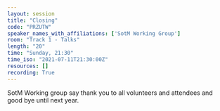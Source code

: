 ```yaml
---
layout: session
title: "Closing"
code: "PRZUTW"
speaker_names_with_affiliations: ['SotM Working Group']
room: "Track 1 - Talks"
length: "20"
time: "Sunday, 21:30"
time_iso: "2021-07-11T21:30:00Z"
resources: []
recording: True
---
```

SotM Working group say thank you to all volunteers and attendees and good bye until next year.
